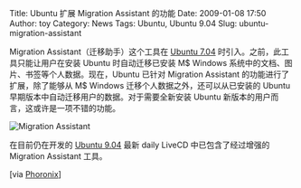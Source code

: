 Title: Ubuntu 扩展 Migration Assistant 的功能
Date: 2009-01-08 17:50
Author: toy
Category: News
Tags: Ubuntu, Ubuntu 9.04
Slug: ubuntu-migration-assistant

Migration Assistant（迁移助手）这个工具在 [Ubuntu
7.04](http://linuxtoy.org/archives/ubuntu-704-released.html)
时引入。之前，此工具只能让用户在安装 Ubuntu 时自动迁移已安装 M$ Windows
系统中的文档、图片、书签等个人数据。现在，Ubuntu 已针对 Migration
Assistant 的功能进行了扩展，除了能够从 M$ Windows
迁移个人数据之外，还可以从已安装的 Ubuntu
早期版本中自动迁移用户的数据。对于需要全新安装 Ubuntu
新版本的用户而言，这或许是一项不错的功能。

![Migration
Assistant](http://i.linuxtoy.org/images/2009/01/migration-assistant.jpg)

在目前仍在开发的 [Ubuntu 9.04](http://linuxtoy.org/tag/ubuntu-904) 最新
daily LiveCD 中已包含了经过增强的 Migration Assistant 工具。

[via
[Phoronix](http://www.phoronix.com/scan.php?page=news_item&px=Njk3Ng)]
